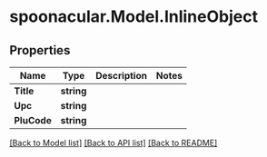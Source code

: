# spoonacular.Model.InlineObject
## Properties

Name | Type | Description | Notes
------------ | ------------- | ------------- | -------------
**Title** | **string** |  | 
**Upc** | **string** |  | 
**PluCode** | **string** |  | 

[[Back to Model list]](../README.md#documentation-for-models) [[Back to API list]](../README.md#documentation-for-api-endpoints) [[Back to README]](../README.md)

